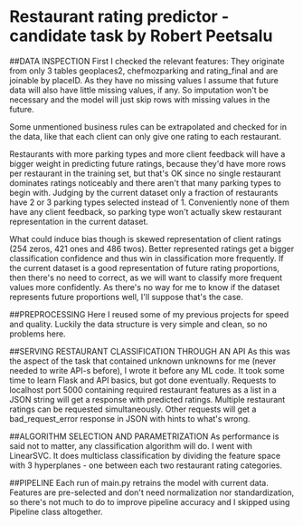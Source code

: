 # Restaurant rating predictor - candidate task by Robert Peetsalu

##DATA INSPECTION
First I checked the relevant features: They originate from only 3 tables geoplaces2, chefmozparking and rating_final and are joinable by placeID. As they have no missing values I assume that future data will also have little missing values, if any. So imputation won't be necessary and the model will just skip rows with missing values in the future. 

Some unmentioned business rules can be extrapolated and checked for in the data, like that each client can only give one rating to each restaurant.

Restaurants with more parking types and more client feedback will have a bigger weight in predicting future ratings, because they'd have more rows per restaurant in the training set, but that's OK since no single restaurant dominates ratings noticeably and there aren't that many parking types to begin with. Judging by the current dataset only a fraction of restaurants have  2 or 3 parking types selected instead of 1. Conveniently none of them have any client feedback, so parking type won't actually skew restaurant representation in the current dataset. 

What could induce bias though is skewed representation of client ratings (254 zeros, 421 ones and 486 twos). Better represented ratings get a bigger classification confidence and thus win in classification more frequently. If the current dataset is a good representation of future rating proportions, then there's no need to correct, as we will want to classify more frequent values more confidently. As there's no way for me to know if the dataset represents future proportions well, I'll suppose that's the case. 

##PREPROCESSING
Here I reused some of my previous projects for speed and quality. Luckily the data structure is very simple and clean, so no problems here.

##SERVING RESTAURANT CLASSIFICATION THROUGH AN API
As this was the aspect of the task that contained unknown unknowns for me (never needed to write API-s before), I wrote it before any ML code. It took some time to learn Flask and API basics, but got done eventually. Requests to localhost port 5000 containing required restaurant features as a list in a JSON string will get a response with predicted ratings. Multiple restaurant ratings can be requested simultaneously. Other requests will get a bad_request_error response in JSON with hints to what's wrong.

##ALGORITHM SELECTION AND PARAMETRIZATION
As performance is said not to matter, any classification algorithm will do. I went with LinearSVC. It does multiclass classification by dividing the feature space with 3 hyperplanes - one between each two restaurant rating categories.

##PIPELINE
Each run of main.py retrains the model with current data. Features are pre-selected and don't need normalization nor standardization, so there's not much to do to improve pipeline accuracy and I skipped using Pipeline class altogether. 
